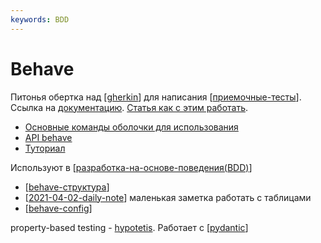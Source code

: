 ```yaml
---
keywords: BDD
---
```

# Behave

Питонья обертка над [[gherkin]] для написания [[приемочные-тесты]]. Ссылка на [документацию](https://behave.readthedocs.io/en/stable/index.html). [Статья как с этим работать](https://www.obeythetestinggoat.com/book/appendix_bdd.html).

- [Основные команды оболочки для использования](https://behave.readthedocs.io/en/stable/behave.html)
- [API behave](https://behave.readthedocs.io/en/stable/api.html)
- [Туториал](http://behave.github.io/behave.example/)

Используют в [[разработка-на-основе-поведения(BDD)]]

- [[behave-структура]]
- [[2021-04-02-daily-note]] маленькая заметка работать с таблицами
- [[behave-config]]

property-based testing - [hypotetis](https://hypothesis.readthedocs.io/en/latest/). Работает с [[pydantic]]

[//begin]: # "Autogenerated link references for markdown compatibility"
[gherkin]: gherkin "Gherkin"
[приемочные-тесты]: приемочные-тесты "Приемочные тесты"
[разработка-на-основе-поведения(BDD)]: разработка-на-основе-поведения(BDD) "Разработка на оснвое поведения (BDD)"
[behave-структура]: behave-структура "Behave структура"
[2021-04-02-daily-note]: ../_posts/2021-04-02-daily-note "Про работу behave и гunittest и немного про datetime"
[behave-config]: behave-config "Behave config"
[pydantic]: pydantic "Pydantic"
[//end]: # "Autogenerated link references"